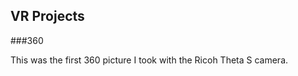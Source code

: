 ## VR Projects

###360

<script src="//360.vizor.io/scripts/embed.js" data-vizorurl="https://360.vizor.io/embed/v/grdk2" ></script>

This was the first 360 picture I took with the Ricoh Theta S camera.
